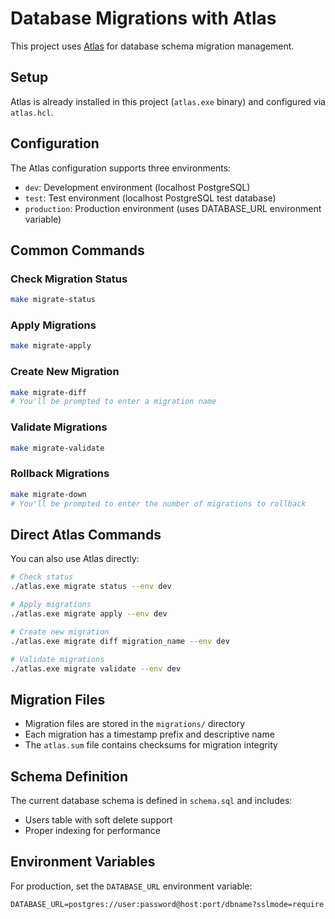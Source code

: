 # Database Migrations with Atlas

This project uses [Atlas](https://atlasgo.io/) for database schema migration management.

## Setup

Atlas is already installed in this project (`atlas.exe` binary) and configured via `atlas.hcl`.

## Configuration

The Atlas configuration supports three environments:
- `dev`: Development environment (localhost PostgreSQL)
- `test`: Test environment (localhost PostgreSQL test database)
- `production`: Production environment (uses DATABASE_URL environment variable)

## Common Commands

### Check Migration Status
```bash
make migrate-status
```

### Apply Migrations
```bash
make migrate-apply
```

### Create New Migration
```bash
make migrate-diff
# You'll be prompted to enter a migration name
```

### Validate Migrations
```bash
make migrate-validate
```

### Rollback Migrations
```bash
make migrate-down
# You'll be prompted to enter the number of migrations to rollback
```

## Direct Atlas Commands

You can also use Atlas directly:

```bash
# Check status
./atlas.exe migrate status --env dev

# Apply migrations
./atlas.exe migrate apply --env dev

# Create new migration
./atlas.exe migrate diff migration_name --env dev

# Validate migrations
./atlas.exe migrate validate --env dev
```

## Migration Files

- Migration files are stored in the `migrations/` directory
- Each migration has a timestamp prefix and descriptive name
- The `atlas.sum` file contains checksums for migration integrity

## Schema Definition

The current database schema is defined in `schema.sql` and includes:
- Users table with soft delete support
- Proper indexing for performance

## Environment Variables

For production, set the `DATABASE_URL` environment variable:
```
DATABASE_URL=postgres://user:password@host:port/dbname?sslmode=require
```